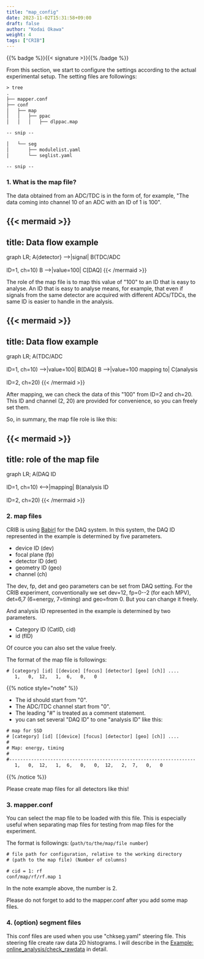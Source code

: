 ```yaml
---
title: "map_config"
date: 2023-11-02T15:31:58+09:00
draft: false
author: "Kodai Okawa"
weight: 4
tags: ["CRIB"]
---
```


{{% badge %}}{{< signature >}}{{% /badge %}}

From this section, we start to configure the settings according to the actual experimental setup.
The setting files are followings:

```txt { wrap="false" }
> tree
.
├── mapper.conf
├── conf
│   ├── map
│   │   ├── ppac
│   │   │   ├── dlppac.map

-- snip --

│   └── seg
│       ├── modulelist.yaml
│       └── seglist.yaml

-- snip --

```

### 1. What is the map file?

The data obtained from an ADC/TDC is in the form of, for example, 
"The data coming into channel 10 of an ADC with an ID of 1 is 100".

{{< mermaid >}}
---
title: Data flow example
---
graph LR;
    A{detector} -->|signal| B(TDC/ADC<br></br>ID=1, ch=10)
    B -->|value=100| C[DAQ]
{{< /mermaid >}}

The role of the map file is to map this value of "100" to an ID that is easy to analyse. 
An ID that is easy to analyse means, for example, 
that even if signals from the same detector are acquired with different ADCs/TDCs, 
the same ID is easier to handle in the analysis.

{{< mermaid >}}
---
title: Data flow example
---
graph LR;
    A(TDC/ADC<br></br>ID=1, ch=10) -->|value=100| B[DAQ]
    B -->|value=100 mapping to| C(analysis<br></br>ID=2, ch=20)
{{< /mermaid >}}

After mapping, we can check the data of this "100" from ID=2 and ch=20.
This ID and channel (2, 20) are provided for convenience, so you can freely set them.

So, in summary, the map file role is like this:

{{< mermaid >}}
---
title: role of the map file
---
graph LR;
    A(DAQ ID<br></br>ID=1, ch=10) <-->|mapping| B(analysis ID<br></br>ID=2, ch=20)
{{< /mermaid >}}


### 2. map files

CRIB is using [Babirl](https://ribf.riken.jp/RIBFDAQ/index.php?FrontPage) for the DAQ system.
In this system, the DAQ ID represented in the example is determined by five parameters.

- device ID (dev)
- focal plane (fp)
- detector ID (det)
- geometry ID (geo)
- channel (ch)

The dev, fp, det and geo parameters can be set from DAQ setting.
For the CRIB experiment, conventionally we set dev=12, fp=0--2 (for each MPV), det=6,7 (6=energy, 7=timing) and geo=from 0.
But you can change it freely.

And analysis ID represented in the example is determined by two parameters.

- Category ID (CatID, cid)
- id (fID)

Of cource you can also set the value freely. 

The format of the map file is followings:
```txt { wrap="false" }
# [category] [id] [[device] [focus] [detector] [geo] [ch]] ....
   1,   0,  12,   1,  6,   0,   0
```

{{% notice style="note" %}}
- The id should start from "0".
- The ADC/TDC channel start from "0".
- The leading "#" is treated as a comment statement.
- you can set several "DAQ ID" to one "analysis ID" like this:

```txt { wrap="false" }
# map for SSD
# [category] [id] [[device] [focus] [detector] [geo] [ch]] ....
#
# Map: energy, timing
#
#--------------------------------------------------------------------
   1,   0,  12,   1,  6,   0,   0,  12,   2,  7,   0,   0
```
{{% /notice %}}

Please create map files for all detectors like this!


### 3. mapper.conf

You can select the map file to be loaded with this file.
This is especially useful when separating map files for testing from map files for the experiment.

The format is followings: (`path/to/the/map/file number`)

```txt { wrap="false" }
# file path for configuration, relative to the working directory
# (path to the map file) (Number of columns)

# cid = 1: rf
conf/map/rf/rf.map 1
```
In the note example above, the number is 2.

Please do not forget to add to the mapper.conf after you add some map files.


### 4. (option) segment files

This conf files are used when you use "chkseg.yaml" steering file.
This steering file create raw data 2D histograms.
I will describe in the [Example: online_analysis/check_rawdata](https://okawak.github.io/artemis_crib/example/online_analysis/check_rawdata/index.html) in detail.


